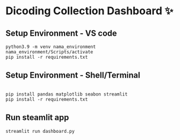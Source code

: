 # Dicoding Collection Dashboard ✨

## Setup Environment - VS code
```
python3.9 -m venv nama_environment
nama_environment/Scripts/activate
pip install -r requirements.txt
```

## Setup Environment - Shell/Terminal
```

pip install pandas matplotlib seabon streamlit
pip install -r requirements.txt
```

## Run steamlit app
```
streamlit run dashboard.py
```

